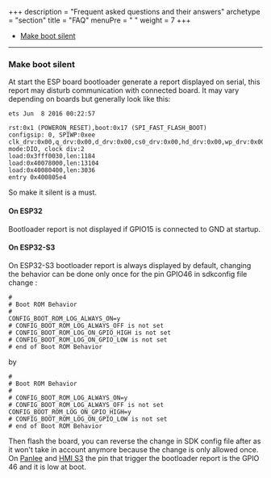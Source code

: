 +++
description = "Frequent asked questions and their answers"
archetype = "section"
title = "FAQ"
menuPre = "<i class='fas fa-question'></i> "
weight = 7
+++
* [Make boot silent](/esp3d-tft/v1.x/documentation/faq/#make-boot-silent)
<hr> 


### Make boot silent

At start the ESP board bootloader generate a report displayed on serial, this report may disturb communication with connected board.
It may vary depending on boards but generally look like this:
```
ets Jun  8 2016 00:22:57

rst:0x1 (POWERON_RESET),boot:0x17 (SPI_FAST_FLASH_BOOT)
configsip: 0, SPIWP:0xee
clk_drv:0x00,q_drv:0x00,d_drv:0x00,cs0_drv:0x00,hd_drv:0x00,wp_drv:0x00
mode:DIO, clock div:2
load:0x3fff0030,len:1184
load:0x40078000,len:13104
load:0x40080400,len:3036
entry 0x400805e4
```
So make it silent is a must.

#### On ESP32
Bootloader report is not displayed if GPIO15 is connected to GND at startup.

#### On ESP32-S3
On ESP32-S3 bootloader report is always displayed by default, changing the behavior can be done only once for the pin GPIO46
in sdkconfig file change :
```
#
# Boot ROM Behavior
#
CONFIG_BOOT_ROM_LOG_ALWAYS_ON=y
# CONFIG_BOOT_ROM_LOG_ALWAYS_OFF is not set
# CONFIG_BOOT_ROM_LOG_ON_GPIO_HIGH is not set
# CONFIG_BOOT_ROM_LOG_ON_GPIO_LOW is not set
# end of Boot ROM Behavior
```   
by   
```
#
# Boot ROM Behavior
#
# CONFIG_BOOT_ROM_LOG_ALWAYS_ON=y
# CONFIG_BOOT_ROM_LOG_ALWAYS_OFF is not set
CONFIG_BOOT_ROM_LOG_ON_GPIO_HIGH=y
# CONFIG_BOOT_ROM_LOG_ON_GPIO_LOW is not set
# end of Boot ROM Behavior
```

Then flash the board, you can reverse the change in SDK config file after as it won't take in account anymore because the change is only allowed once.
On [Panlee](/esp3d-tft/v1.x/hardware/panlee/) and [HMI S3](/esp3d-tft/v1.x/hardware/hmis3/) the pin that trigger the bootloader report is the GPIO 46 and it is low at boot.
